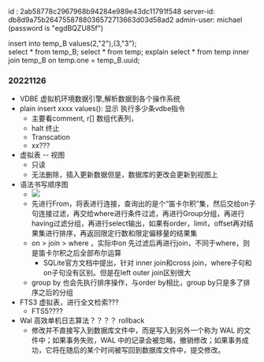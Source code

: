 id : 2ab58778c2967968b94284e989e43dc11791f548
server-id:  db8d9a75b2647558788036572713663d03d58ad2
admin-user: michael (password is "egdBQZU85f")

insert into temp_B values(2,"2"),(3,"3");  
select * from temp_B;
select * from temp;
explain select * from temp inner join temp_B on temp.one = temp_B.uuid;
### 20221126    
- VDBE 虚拟机环境数据引擎,解析数据到各个操作系统
- plain insert xxxx values(): 显示 执行多少条vdbe指令
  - 主要看comment, r[] 数组代表列，
  - halt 终止
  - Transcation
  - xx???
- 虚拟表 -- 视图
  - 只读
  - 无法删除，插入更新数据但是，数据库的更改会更新到视图上
- 语法书写顺序图
  - <img src="./select1.png">
  - 先进行From，将表进行连接，查询出的是个“笛卡尔积”集，然后交给on子句连接过滤，再交给where进行条件过滤，再进行Group分组，再进行having过滤分组，再进行select输出，如果有order，limit，offset再对结果集进行排序，再返回限定行数和限定偏移量的结果集
  - on > join > where ，实际中on 先过滤后再进行join，不同于where，则是笛卡尔积之后全部布尔运算
    -   SQLite官方文档中提出，针对 inner join和cross join，where子句和on子句没有区别。但是在left outer join区别很大
  - group by 也会先执行排序操作，与order by相比，group by只是多了排序之后的分组
- FTS3 虚拟表，进行全文检索???
  - FTS5????
- Wal 高效单机日志算法？？？？ rollback 
  - 修改并不直接写入到数据库文件中，而是写入到另外一个称为 WAL 的文件中；如果事务失败，WAL 中的记录会被忽略，撤销修改；如果事务成功，它将在随后的某个时间被写回到数据库文件中，提交修改。